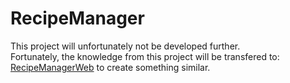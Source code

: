 # RecipeManager


This project will unfortunately not be developed further.  
Fortunately, the knowledge from this project will be transfered to: [RecipeManagerWeb](https://github.com/mikhailnefedov/RecipeManagerWeb) to create something
similar. 
